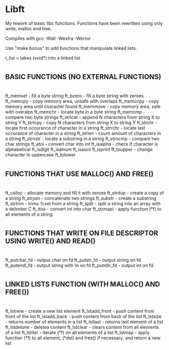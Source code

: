 # Libft
My rework of basic libc functions. Functions have been rewritten using only write, malloc and free. 

Compiles with gcc -Wall -Wextra -Werror

Use "make bonus" to add functions that manipulate linked lists.

t_list = takes (void*) into a linked list

#
##  BASIC FUNCTIONS (NO EXTERNAL FUNCTIONS)
#
ft_memset - fill a byte string
ft_bzero - fill a byte string with zeroes
ft_memcpy - copy memory area, unsafe with overlaps
ft_memccpy - copy memory area until character found
ft_memmove - copy memory area, safe with overalps
ft_memchr - locate byte in a byte string
ft_memcmp - compare two byte strings
ft_strlcat - append N characters from string X to string Y
ft_strlcpy - copy N characters from string X to string Y
ft_strchr - locate first occurance of character in a string
ft_strrchr - locate last occurance of character in a string
ft_strlen - count amount of characters in a string
ft_strnstr - locate a substring in a string
ft_strncmp - compare two char strings
ft_atoi - convert char into int
ft_isalpha - check if character is alphabetical
ft_isdigit
ft_isalnum
ft_isascii
ft_isprint
ft_toupper - change character to uppercase
ft_tolower

#
##  FUNCTIONS THAT USE MALLOC() AND FREE()
#
ft_calloc - allocate memory and fill it with zeroes
ft_strdup - create a copy of a string
ft_strjoin - concatenate two strings
ft_substr - create a substring
ft_strtrim - trims %set from a string
ft_split - split a string into an array with a delimiter C
ft_itoa - convert int into char
ft_strmapi - apply function (*f) to all elements of a string

#
##  FUNCTIONS THAT WRITE ON FILE DESCRIPTOR USING WRITE() AND READ()
#
ft_putchar_fd - output char on fd
ft_putstr_fd - output string on fd
ft_putendl_fd - output string with \n on fd
ft_putnbr_fd - output int on fd

#
##  LINKED LISTS FUNCTION (WITH MALLOC() AND FREE())
#
ft_lstnew - create a new list element
ft_lstadd_front - push content from front of the list
ft_lstadd_back - push content from back of the list
ft_lstsize - returns number of elements in a list
ft_lstlast - returns last element of a list
ft_lstdelone - deletes content
ft_lstclear - clears content from all elements of a list
ft_lstiter - iterate (*f) on all elements of a list
ft_lstmap - apply function (*f) to all element, (*del) and free() if necessary, and return a new list

